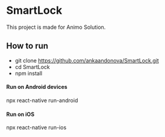 # SmartLock

This project is made for Animo Solution.

## How to run

 - git clone https://github.com/ankaandonova/SmartLock.git
 - cd SmartLock
 - npm install
 
#### Run on Android devices
npx react-native run-android
 
#### Run on iOS
npx react-native run-ios

